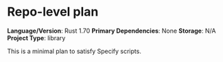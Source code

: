# Repo-level plan

**Language/Version**: Rust 1.70
**Primary Dependencies**: None
**Storage**: N/A
**Project Type**: library

This is a minimal plan to satisfy Specify scripts.
